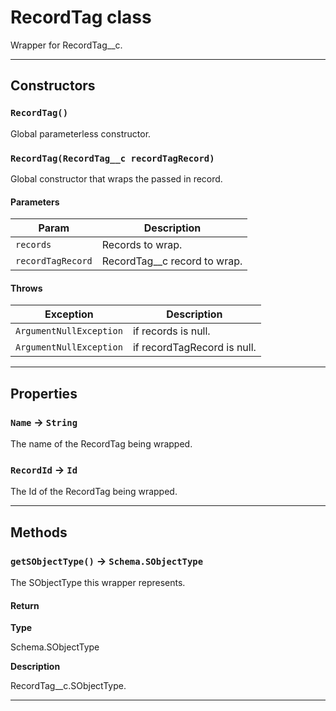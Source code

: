 # RecordTag class

Wrapper for RecordTag__c.

---
## Constructors
### `RecordTag()`

Global parameterless constructor.
### `RecordTag(RecordTag__c recordTagRecord)`

Global constructor that wraps the passed in record.
#### Parameters
|Param|Description|
|-----|-----------|
|`records` |  Records to wrap. |
|`recordTagRecord` |  RecordTag__c record to wrap. |

#### Throws
|Exception|Description|
|---------|-----------|
|`ArgumentNullException` |  if records is null. |
|`ArgumentNullException` |  if recordTagRecord is null. |

---
## Properties

### `Name` → `String`

The name of the RecordTag being wrapped.

### `RecordId` → `Id`

The Id of the RecordTag being wrapped.

---
## Methods
### `getSObjectType()` → `Schema.SObjectType`

The SObjectType this wrapper represents.

#### Return

**Type**

Schema.SObjectType

**Description**

RecordTag__c.SObjectType.

---
